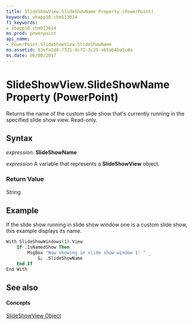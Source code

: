 ```yaml
---
title: SlideShowView.SlideShowName Property (PowerPoint)
keywords: vbapp10.chm513014
f1_keywords:
- vbapp10.chm513014
ms.prod: powerpoint
api_name:
- PowerPoint.SlideShowView.SlideShowName
ms.assetid: 63efa2d8-7321-dc72-3c25-ab5ab4ba5c0a
ms.date: 06/08/2017
---
```



# SlideShowView.SlideShowName Property (PowerPoint)

Returns the name of the custom slide show that's currently running in the specified slide show view. Read-only.


## Syntax

 _expression_. **SlideShowName**

 _expression_ A variable that represents a **SlideShowView** object.


### Return Value

String


## Example

If the slide show running in slide show window one is a custom slide show, this example displays its name.


```vb
With SlideShowWindows(1).View
    If .IsNamedShow Then
        MsgBox "Now showing in slide show window 1: " _
            &; .SlideShowName
    End If
End With
```


## See also


#### Concepts


[SlideShowView Object](PowerPoint.SlideShowView.md)

